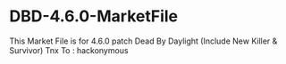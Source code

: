 # DBD-4.6.0-MarketFile
This Market File is for 4.6.0 patch Dead By Daylight (Include New Killer & Survivor)
Tnx To :  hackonymous

